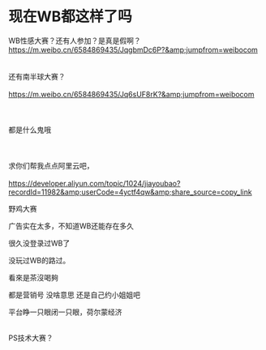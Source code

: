 # 现在WB都这样了吗


WB性感大赛？还有人参加？是真是假啊？<br />
https://m.weibo.cn/6584869435/JqgbmDc6P?&amp;jumpfrom=weibocom<br />
<br />
<br />
还有南半球大赛？<br />
<br />
https://m.weibo.cn/6584869435/Jq6sUF8rK?&amp;jumpfrom=weibocom<br />
<br />
<br />
<br />
都是什么鬼哦<img src="static/image/smiley/yct/009.gif" smilieid="44" border="0" alt="" /> <br />
<br />
<br />
<br />
求你们帮我点点阿里云吧，<img src="static/image/smiley/yct/002.gif" smilieid="30" border="0" alt="" /> <br />
<br />
https://developer.aliyun.com/topic/1024/jiayoubao?recordId=11982&amp;userCode=4yctf4qw&amp;share_source=copy_link

野鸡大赛

广告实在太多，不知道WB还能存在多久

很久没登录过WB了

没玩过WB的路过。<img src="static/image/smiley/default/lol.gif" smilieid="12" border="0" alt="" />

看來是茶沒喝夠

都​是​营​销​号​ ​没​啥​意​思​ ​还​是​自​己​约​小​姐​姐​吧

平台睁一只眼闭一只眼，荷尔蒙经济

<br />
PS技术大赛？ 
